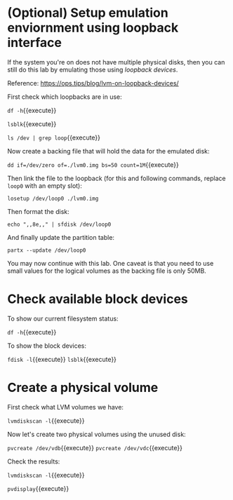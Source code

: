 # (Optional) Setup emulation enviornment using loopback interface

If the system you're on does not have multiple physical disks, then you can still do this lab by emulating those using *loopback devices*.

Reference: https://ops.tips/blog/lvm-on-loopback-devices/

First check which loopbacks are in use:

`df -h`{{execute}}

`lsblk`{{execute}}

`ls /dev | grep loop`{{execute}}

Now create a backing file that will hold the data for the emulated disk:

`dd if=/dev/zero of=./lvm0.img bs=50 count=1M`{{execute}}

Then link the file to the loopback (for this and following commands, replace `loop0` with an empty slot):

`losetup /dev/loop0 ./lvm0.img`

Then format the disk:

`echo ",,8e,," | sfdisk /dev/loop0`

And finally update the partition table:

`partx --update /dev/loop0`

You may now continue with this lab. One caveat is that you need to use small values for the logical volumes as the backing file is only 50MB.

# Check available block devices

To show our current filesystem status:

`df -h`{{execute}}

To show the block devices:

`fdisk -l`{{execute}}
`lsblk`{{execute}}

# Create a physical volume

First check what LVM volumes we have:

`lvmdiskscan -l`{{execute}}

Now let's create two physical volumes using the unused disk:

`pvcreate /dev/vdb`{{execute}}
`pvcreate /dev/vdc`{{execute}}

Check the results:

`lvmdiskscan -l`{{execute}}

`pvdisplay`{{execute}}
